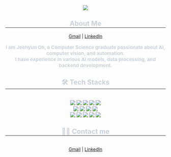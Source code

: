 <div align= "center">
    <img src="https://capsule-render.vercel.app/api?type=rect&color=070e2c&height=240&text=Jeehyun%20Oh&animation=&fontColor=ffffff&fontSize=70" />
    </div>
    <div align= "center"> 
    <h2 style="border-bottom: 1px solid #21262d; color: #c9d1d9;"> About Me </h2>  
    <div align="center">
  <a href="mailto:jeehyun.oh98@gmail.com">Gmail</a> | 
  <a href="https://www.linkedin.com/in/jeehyun-oh-967754261/">LinkedIn</a>
</div>
    <br>
    <div style="font-weight: 700; font-size: 15px; text-align: center; color: #c9d1d9;"> I am Jeehyun Oh, a Computer Science graduate passionate about AI, computer vision, and automation. <br>I have experience in various AI  models, data processing, and backend development. </div> 
    </div>
    <div align= "center">
    <h2 style="border-bottom: 1px solid #21262d; color: #c9d1d9;"> 🛠️ Tech Stacks </h2> <br> 
    <div style="margin: 0 auto; text-align: center;" align= "center"> <img src="https://img.shields.io/badge/C++-00599C?style=flat-square&logo=C%2B%2B&logoColor=white">
          <img src="https://img.shields.io/badge/Python-3776AB?style=flat-square&logo=Python&logoColor=white">
          <img src="https://img.shields.io/badge/PyTorch-EE4C2C?style=flat-square&logo=PyTorch&logoColor=white">
          <img src="https://img.shields.io/badge/Tensorflow-FF6F00?style=flat-square&logo=Tensorflow&logoColor=white">
          <img src="https://img.shields.io/badge/Java-007396?style=flat-square&logo=Java&logoColor=white">
          <br/><img src="https://img.shields.io/badge/MySQL-4479A1?style=flat-square&logo=MySQL&logoColor=white">
          <img src="https://img.shields.io/badge/MongoDB-47A248?style=flat-square&logo=MongoDB&logoColor=white">
          <img src="https://img.shields.io/badge/Github-181717?style=flat-square&logo=Github&logoColor=white">
          <img src="https://img.shields.io/badge/Git-F05032?style=flat-square&logo=Git&logoColor=white">
          <br/><img src="https://img.shields.io/badge/Docker-2496ED?style=flat-square&logo=Docker&logoColor=white">
          <img src="https://img.shields.io/badge/Django-092E20?style=flat-square&logo=Django&logoColor=white">
          <img src="https://img.shields.io/badge/Linux-FCC624?style=flat-square&logo=Linux&logoColor=white">
          <img src="https://img.shields.io/badge/Oracle-F80000?style=flat-square&logo=Oracle&logoColor=white">
          <img src="https://img.shields.io/badge/Slack-4A154B?style=flat-square&logo=Slack&logoColor=white">
          <br/></div>
    </div>
    <div align= "center">
    <h2 style="border-bottom: 1px solid #21262d; color: #c9d1d9;"> 🧑‍💻 Contact me </h2> <br> 
    <div align="center">
  <a href="mailto:jeehyun.oh98@gmail.com">Gmail</a> | 
  <a href="https://www.linkedin.com/in/jeehyun-oh-967754261/">LinkedIn</a>
</div>
          </div>  <br> 
    <div align= "center">  </div> 
    </div>
    
